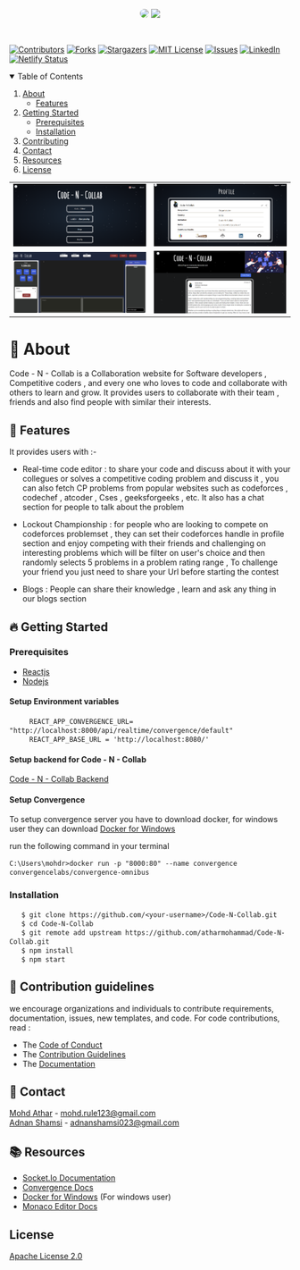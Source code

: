 <p align="center">
<img src="https://user-images.githubusercontent.com/56029409/120935296-af116b00-c71f-11eb-8a47-9ca6a54832db.png" height="90"
     style="border-radius:50%"/>
<img src="https://user-images.githubusercontent.com/56029409/120934611-a10e1b00-c71c-11eb-8f9a-c22ecfc82652.png" height="70">
</p>
<br/>

[![Contributors][contributors-shield]][contributors-url]
[![Forks][forks-shield]][forks-url]
[![Stargazers][stars-shield]][stars-url]
[![MIT License][license-shield]][license-url]
[![Issues][issues-shield]][issues-url]
[![LinkedIn][linkedin-shield]][linkedin-url]
[![Netlify Status](https://api.netlify.com/api/v1/badges/30ec72b0-446f-44c8-b683-6f975f131898/deploy-status)](https://app.netlify.com/sites/code-n-collab/deploys)

<details open="open">
  <summary>Table of Contents</summary>
  <ol>
    <li>
      <a href="#-about">About</a>
      <ul>
        <li><a href="#-features">Features</a></li>
      </ul>
    </li>
    <li>
      <a href="#-getting-started">Getting Started</a>
      <ul>
        <li><a href="#prerequisites">Prerequisites</a></li>
      </ul>
         <ul>
        <li><a href="#installation">Installation</a></li>
      </ul>
    </li>
    <li><a href="#-contribution-guidelines">Contributing</a></li>
    <li><a href="#-contact">Contact</a></li>
    <li><a href="#-resources">Resources</a></li>
    <li><a href="#license">License</a></li>
  </ol>
</details>

<a href="https://code-n-collab.netlify.app/" target="_blank" >
<table >
   <tr>
     <td>
        <img src="Images/homepage.PNG"/>
     </td>
     <td >
       <img src="Images/profile.PNG"/>
     </td>
   </tr>
   <tr>
     <td>
       <img src="Images/championship.PNG" />
     </td>
     <td>
       <img src="Images/Blogs.PNG" />
     </td>
   </tr>
</table>
 </a>

# 🔖 About 
Code - N - Collab is a Collaboration website for Software developers , Competitive coders , and every one who loves to code and collaborate with others to learn and grow. It provides users to collaborate with their team , friends and also find people with similar their interests.

## 🚀 Features
It provides users with :-
- Real-time code editor :
  to share your code and discuss about it with your collegues or solves a competitive coding problem and discuss it , you can also fetch CP problems from popular websites such as codeforces , codechef , atcoder , Cses , geeksforgeeks , etc. It also has a chat section for people to talk about the problem

- Lockout Championship :
  for people who are looking to compete on codeforces problemset , they can set their codeforces handle in profile section and enjoy competing with their friends and challenging on interesting problems which will be filter on user's choice and then randomly selects 5 problems in a problem rating range , To challenge your friend you just need to share your Url before starting the contest
  
- Blogs : 
  People can share their knowledge , learn and ask any thing in our blogs section 

## 🔥 Getting Started 

### Prerequisites

- <a href="https://reactjs.org/">Reactjs</a>
- <a href="https://nodejs.org/en/">Nodejs</a>

#### Setup Environment variables 
```
     REACT_APP_CONVERGENCE_URL= "http://localhost:8000/api/realtime/convergence/default"
     REACT_APP_BASE_URL = 'http://localhost:8080/'
```

#### Setup backend for Code - N - Collab
<a href="https://github.com/atharmohammad/Code-N-Collab-Server">Code - N - Collab Backend</a>

#### Setup Convergence 
To setup convergence server you have to download docker, for windows user they can download <a href="https://docs.docker.com/docker-for-windows/install/">Docker for Windows</a>

run the following command in your terminal

```
C:\Users\mohdr>docker run -p "8000:80" --name convergence convergencelabs/convergence-omnibus
```

### Installation

```
   $ git clone https://github.com/<your-username>/Code-N-Collab.git
   $ cd Code-N-Collab
   $ git remote add upstream https://github.com/atharmohammad/Code-N-Collab.git
   $ npm install
   $ npm start
```

## 💁 Contribution guidelines 

 we encourage organizations and individuals to contribute requirements, documentation, issues, new templates, and code.
 For code contributions, read :
 
- The <a href="CODE_OF_CONDUCT.md" >Code of Conduct</a>
- The <a href="CONTRIBUTING.md">Contribution Guidelines</a>
- The <a href="https://drive.google.com/drive/folders/1SB2dGPe3Avzsj0VXJ3sclTTdpjC1FbpV?usp=sharing">Documentation</a>

## 📲 Contact

<a href="https://www.linkedin.com/in/athar-mohammad-34068a157/">Mohd Athar</a> - mohd.rule123@gmail.com
<br>
<a href="https://www.linkedin.com/in/adnan-shamsi-5830301b3/">Adnan Shamsi</a> - adnanshamsi023@gmail.com

## 📚 Resources 
- <a href="https://socket.io/docs/v4" >Socket.Io Documentation </a>
- <a href="https://convergence.io/documentation/" > Convergence Docs </a>
- <a href="https://docs.docker.com/docker-for-windows/install/">Docker for Windows</a> (For windows user)
- <a href="https://microsoft.github.io/monaco-editor/api/modules/monaco.editor.html">Monaco Editor Docs</a>

## License
<a href="LICENSE">Apache License 2.0</a>

[contributors-shield]: https://img.shields.io/github/contributors/atharmohammad/Code-N-Collab.svg?style=for-the-badge
[contributors-url]: https://github.com/atharmohammad/Code-N-Collab/graphs/contributors
[forks-shield]: https://img.shields.io/github/forks/atharmohammad/Code-N-Collab.svg?style=for-the-badge
[forks-url]: https://github.com/atharmohammad/Code-N-Collab/network/members
[stars-shield]: https://img.shields.io/github/stars/atharmohammad/Code-N-Collab.svg?style=for-the-badge
[stars-url]: https://github.com/atharmohammad/Code-N-Collab/stargazers
[issues-shield]: https://img.shields.io/github/issues/atharmohammad/Code-N-Collab.svg?style=for-the-badge
[issues-url]: https://github.com/atharmohammad/Code-N-Collab/issues
[license-shield]: https://img.shields.io/github/license/atharmohammad/Code-N-Collab.svg?style=for-the-badge
[license-url]: https://github.com/atharmohammad/Code-N-Collab/blob/master/LICENSE
[linkedin-shield]: https://img.shields.io/badge/-LinkedIn-black.svg?style=for-the-badge&logo=linkedin&colorB=555
[linkedin-url]: https://www.linkedin.com/in/athar-mohammad-34068a157/
[product-screenshot]: Images/homepage.PNG

